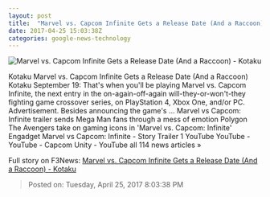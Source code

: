 ```yaml
---
layout: post
title:  "Marvel vs. Capcom Infinite Gets a Release Date (And a Raccoon) - Kotaku"
date: 2017-04-25 15:03:38Z
categories: google-news-technology
---
```


![Marvel vs. Capcom Infinite Gets a Release Date (And a Raccoon) - Kotaku](https://i.kinja-img.com/gawker-media/image/upload/s--QczVk-F2--/c_fill,fl_progressive,g_center,h_900,q_80,w_1600/rl9yxlhbvvl0ztaireo9.png)

Kotaku Marvel vs. Capcom Infinite Gets a Release Date (And a Raccoon) Kotaku September 19: That's when you'll be playing Marvel vs. Capcom Infinite, the next entry in the on-again-off-again will-they-or-won't-they fighting game crossover series, on PlayStation 4, Xbox One, and/or PC. Advertisement. Besides announcing the game's ... Marvel vs Capcom: Infinite trailer sends Mega Man fans through a mess of emotion Polygon The Avengers take on gaming icons in 'Marvel vs. Capcom: Infinite' Engadget Marvel vs Capcom: Infinite - Story Trailer 1 YouTube YouTube - YouTube - Capcom Unity - YouTube all 114 news articles »


Full story on F3News: [Marvel vs. Capcom Infinite Gets a Release Date (And a Raccoon) - Kotaku](http://www.f3nws.com/n/tNMPnH)

> Posted on: Tuesday, April 25, 2017 8:03:38 PM

